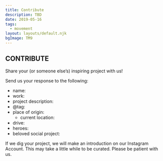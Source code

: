 ```yaml
---
title: Contribute
description: TBD
date: 2019-05-16
tags:
  - movement
layout: layouts/default.njk
bgImage: TM9
---
```

## CONTRIBUTE

Share your (or someone else’s) inspiring project with us!

Send us your response to the following:

- name:
- work:
- project description:
- @tag:
- place of origin:
  - current location:
- drive:
- heroes:
- beloved social project:

If we dig your project, we will make an introduction on our Instagram Account.
This may take a little while to be curated. Please be patient with us.



